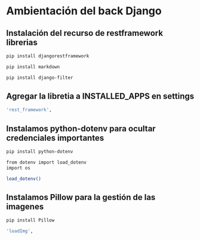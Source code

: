 # Ambientación del back Django

## Instalación del recurso de restframework librerias

```bash
pip install djangorestframework
```
```bash
pip install markdown
```
```bash
pip install django-filter
```

## Agregar la libretia a INSTALLED_APPS en settings
```bash
'rest_framework',
```

## Instalamos python-dotenv para ocultar credenciales importantes 
```bash
pip install python-dotenv
```
<!-- Se Agrega a settings para el uso de la libreria-->
```bash
from dotenv import load_dotenv
import os

load_dotenv()
```

## Instalamos Pillow para la gestión de las imagenes
```bash
pip install Pillow
```
<!-- Agregamos el nuevo componente a settings  -->
```bash
'loadImg',
```